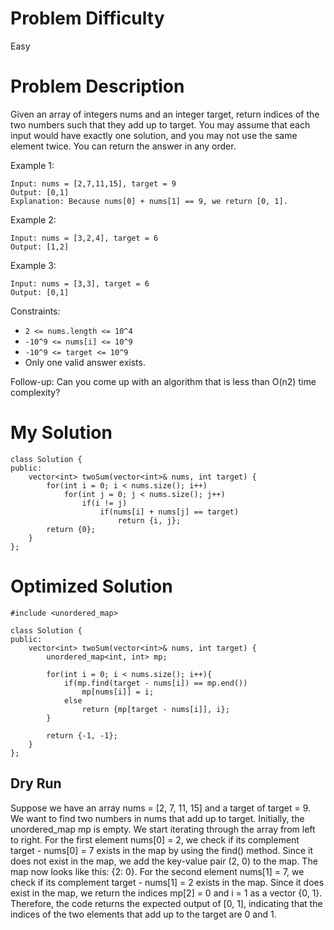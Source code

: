# Problem Difficulty
Easy

# Problem Description
Given an array of integers nums and an integer target, return indices of the two numbers such that they add up to target. You may assume that each input would have exactly one solution, and you may not use the same element twice. You can return the answer in any order.

 
Example 1:
```
Input: nums = [2,7,11,15], target = 9
Output: [0,1]
Explanation: Because nums[0] + nums[1] == 9, we return [0, 1].
```

Example 2:
```
Input: nums = [3,2,4], target = 6
Output: [1,2]
```

Example 3:
```
Input: nums = [3,3], target = 6
Output: [0,1]
 ```

Constraints:
- `2 <= nums.length <= 10^4`
- `-10^9 <= nums[i] <= 10^9`
- `-10^9 <= target <= 10^9`
- Only one valid answer exists.
 

Follow-up: Can you come up with an algorithm that is less than O(n2) time complexity?

# My Solution

```cp
class Solution {
public:
    vector<int> twoSum(vector<int>& nums, int target) {
        for(int i = 0; i < nums.size(); i++)
            for(int j = 0; j < nums.size(); j++)
                if(i != j)
                    if(nums[i] + nums[j] == target)
                        return {i, j};
        return {0};
    }
};
```

# Optimized Solution

```cp
#include <unordered_map>
 
class Solution {
public:
    vector<int> twoSum(vector<int>& nums, int target) {
        unordered_map<int, int> mp;
       
        for(int i = 0; i < nums.size(); i++){
            if(mp.find(target - nums[i]) == mp.end())
                mp[nums[i]] = i;
            else
                return {mp[target - nums[i]], i};
        }
 
        return {-1, -1};
    }
};
```

## Dry Run
Suppose we have an array nums = [2, 7, 11, 15] and a target of target = 9. We want to find two numbers in nums that add up to target. Initially, the unordered_map mp is empty. We start iterating through the array from left to right. For the first element nums[0] = 2, we check if its complement target - nums[0] = 7 exists in the map by using the find() method. Since it does not exist in the map, we add the key-value pair (2, 0) to the map. The map now looks like this: {2: 0}. For the second element nums[1] = 7, we check if its complement target - nums[1] = 2 exists in the map. Since it does exist in the map, we return the indices mp[2] = 0 and i = 1 as a vector {0, 1}. Therefore, the code returns the expected output of [0, 1], indicating that the indices of the two elements that add up to the target are 0 and 1.
